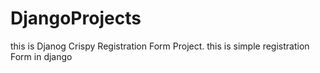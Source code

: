 # DjangoProjects

this is Djanog Crispy Registration Form Project.
this is simple registration Form in django
